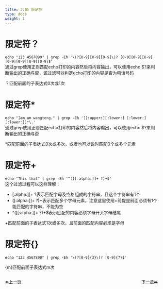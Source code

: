 ```yaml
---
title: 2.05 限定符   
type: docs
weight: 1
---    
```


# 限定符？   
`echo "123 4567890" | grep -Eh '\(?[0-9][0-9][0-9]\)? [0-9][0-9][0-9][0-9][0-9][0-9][0-9]$'`      
通过grep使用正则匹配echo打印的内容然后将内容输出，可以使用echo $?来判断输出的正确与否，该过滤可以判定echo打印的内容是否为电话号码       

？匹配前面的子表达式0次或1次     

# 限定符*   
`echo "Iam am wangteng." | grep -Eh '[[:upper:][:lower:] [:lower:] [:lower:]]*\.'`   
通过grep使用正则匹配echo打印的内容然后将内容输出，可以使用echo $?来判断输出的正确与否   

*匹配前面的子表达式0次或多次，或者也可以说时匹配0个或多个元素       

# 限定符+   
`echo "This that" | grep -Eh '^([[:alpha:]]+ ?)+$'`  
这个过滤过程可以这样理解：   
* [:alpha:]]+ ?表示匹配字母及空格组成的字符串，且这个字符串有1个
* ([:alpha:]]+ ?)+表示匹配多个字母元素，注意这里使用+前提是前面必须有1个能匹配的字符串，不能为空
* ^([[:alpha:]]+ ?)+$表示匹配的内容必须字母开头字母结尾     

+匹配前面的子表达式1次或多次，且前面的匹配内容必须是字母

# 限定符{}   
`echo "123 4567890" | grep -Eh '\(?[0-9]{3}\)? [0-9]{7}$'`   

{m}匹配前面子表达式m次   

<div style="display: flex;justify-content: space-between;align-items: center;">
<p><a href="https://books.linuxwt.com/linuxwtbash/ChapterTwo/Regular_Jt">⬅️上一页</a></p>
<p><a href="https://books.linuxwt.com/linuxwtbash/ChapterThree/">下一章➡️</a></p>
</div>


